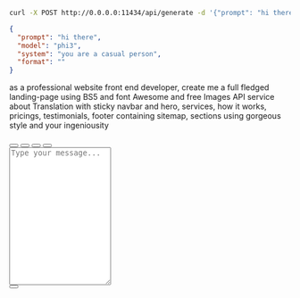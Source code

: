 ```bash
curl -X POST http://0.0.0.0:11434/api/generate -d '{"prompt": "hi there", "model": "phi3", "system": "you are a casual person", "format": ""}'
```

```json
{
  "prompt": "hi there",
  "model": "phi3",
  "system": "you are a casual person",
  "format": ""
}
```

as a professional website front end developer, create me a full fledged landing-page using BS5 and font Awesome and free Images API service about Translation with sticky navbar and hero, services, how it works, pricings, testimonials, footer containing sitemap, sections using gorgeous style and your ingeniousity

<div id="chat-form" class="w-100 d-flex flex-row justify-content-center align-items-between">
    <input type="hidden" name="csrfmiddlewaretoken" value="Dtf9pEvMqjx4adxJwSZDWd8KdTGaMbQC6Nyejj1rxQqzs6cczs6Wvtf0kfWx9Gdn">
    <div class="text-input-area w-75 me-1">
        <div class="input-buttons">
            <button class="input-button" title="Upload Image">
            <i class="fas fa-image"></i>
            </button>
            <button class="input-button" title="Upload File">
            <i class="fas fa-paperclip"></i>
            </button>
            <button class="input-button" title="Record Audio">
            <i class="fas fa-microphone"></i>
            </button>
            <button class="input-button" title="Code Snippet">
            <i class="fas fa-code"></i>
            </button>
        </div>
        <textarea id="user-input" class="text-input" placeholder="Type your message..." rows="1" style="height: 247px;"></textarea>
    </div>
    <button type="submit" class="send-button w-25" id="send-button">
        <i class="fas fa-paper-plane"></i>
    </button>
</div>
